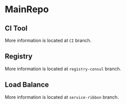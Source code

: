 # MainRepo
## CI Tool
More information is located at `CI` branch.
## Registry
More information is located at `registry-consul` branch.
## Load Balance
More information is located at `service-ribbon` branch.